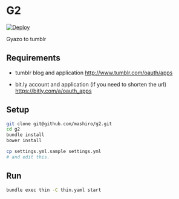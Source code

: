 # G2

[![Deploy](https://www.herokucdn.com/deploy/button.png)](https://heroku.com/deploy)

Gyazo to tumblr

## Requirements

* tumblr blog and application
http://www.tumblr.com/oauth/apps

* bit.ly account and application (if you need to shorten the url)
https://bitly.com/a/oauth_apps

## Setup

```bash
git clone git@github.com/mashiro/g2.git
cd g2
bundle install
bower install

cp settings.yml.sample settings.yml
# and edit this.
```

## Run

```bash
bundle exec thin -C thin.yaml start
```

